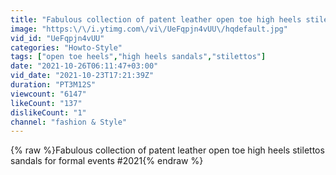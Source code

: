 ```yaml
---
title: "Fabulous collection of patent leather open toe high heels stilettos sandals for formal events #2021"
image: "https:\/\/i.ytimg.com\/vi\/UeFqpjn4vUU\/hqdefault.jpg"
vid_id: "UeFqpjn4vUU"
categories: "Howto-Style"
tags: ["open toe heels","high heels sandals","stilettos"]
date: "2021-10-26T06:11:47+03:00"
vid_date: "2021-10-23T17:21:39Z"
duration: "PT3M12S"
viewcount: "6147"
likeCount: "137"
dislikeCount: "1"
channel: "fashion & Style"
---
```

{% raw %}Fabulous collection of patent leather open toe high heels stilettos sandals for formal events #2021{% endraw %}

